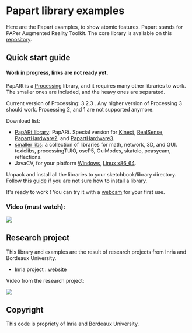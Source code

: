 # Papart library examples


Here are the Papart examples, to show atomic features.
Papart stands for PAPer Augmented Reality Toolkit. The core library is 
available on this [repository](https://github.com/poqudrof/papart).

## Quick start guide

#### Work in progress, links are not ready yet. 

PapARt is a [Processing](http://processing.org) library, and it requires many other libraries to work. The smaller ones are included, and the heavy ones are separated.

Current version of Processing: 3.2.3 . Any higher version of Processing 3 should work. Processing 2, and 1 are not supported anymore.  

Download list: 
* [PapARt library](http://jiii.fr/papart/libraries/PapARt-default.tgz): PapARt. Special version for [Kinect](http://jiii.fr/papart/libraries/PapARt-kinect.tgz), [RealSense](http://jiii.fr/papart/libraries/PapARt-realsense.tgz), [PapartHardware2](http://jiii.fr/papart/libraries/PapARt-hardware2.tgz), and [PapartHardware3](http://jiii.fr/papart/libraries/PapARt-hardware3.tgz).
* [smaller libs](http://jiii.fr/papart/libraries/libraries.zip): a collection of libraries for math, network, 3D, and GUI.  toxiclibs, processingTUIO, oscP5, GuiModes, skatolo, peasycam, reflections.  
* JavaCV, for your platform [Windows](http://jiii.fr/papart/libraries/javacv-windows-x86_64.tgz), [Linux x86_64](http://jiii.fr/papart/libraries/javacv-linux-x86_64.tgz).

Unpack and install all the libraries to your sketchbook/library directory. Follow this [guide](https://github.com/processing/processing/wiki/How-to-Install-a-Contributed-Library) if you are not sure how to install a library. 

It's ready to work ! You can try it with a [webcam](https://github.com/poqudrof/Papart-examples/wiki/quick%20start%20webcam) for your first use.

### Video (must watch):

[![](https://github.com/poqudrof/PapARt/blob/master/video_screenshot.png?raw=true)](https://youtu.be/bMwKVOuZ9EA)

## Research project

This library and examples are the result of research projects from Inria and Bordeaux University. 

* Inria project : [website](https://project.inria.fr/papart/fr/)

Video from the research project:

[![](https://github.com/potioc/Papart-examples/blob/master/screenshot2.png?raw=true)](https://youtu.be/ZBndzLAM5I8)

## Copyright

This code is propriety of Inria and Bordeaux University.
